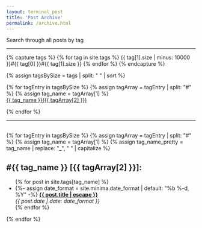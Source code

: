 ```yaml
---
layout: terminal_post
title: 'Post Archive'
permalink: /archive.html
---
```


<div>
  Search through all posts by tag
</div>
<hr />

{% capture tags %}
{% for tag in site.tags %}
{{ tag[1].size | minus: 10000 }}#{{ tag[0] }}#{{ tag[1].size }}
{% endfor %}
{% endcapture %}

{% assign tagsBySize = tags | split: " " | sort %}

<div class='archive'>
  {% for tagEntry in tagsBySize %}    
      {% assign tagArray = tagEntry | split: "#" %}
      {% assign tag_name = tagArray[1] %}
      <div>
        <div>
          <a href="#{{ tag_name }}">{{ tag_name }}({{ tagArray[2] }})</a>
        </div>
        <p></p>
      </div>
  {% endfor %}
</div>
<hr />
<br />
<div id="tags-list">
  {% for tagEntry in tagsBySize %}
    {% assign tagArray = tagEntry | split: "#" %}
    {% assign tag_name = tagArray[1] %}
    {% assign tag_name_pretty = tag_name | replace: "_", " " | capitalize %}
    <div class="tag-list">
      <h2 class="post-list-heading line-bottom">
        #{{ tag_name }} [{{ tagArray[2] }}]:
      </h2>
      <a name="{{ tag_name | slugize }}"></a>
      <ul class="post-list post-list-narrow">
        {% for post in site.tags[tag_name] %}
          <li>
            {%- assign date_format = site.minima.date_format | default: "%b %-d, %Y" -%}
            <b>
              <a href="{{ post.url | relative_url }}">
                {{ post.title | escape }}
              </a>
            </b><br /><i>{{ post.date | date: date_format }}</i>
          </li>
        {% endfor %}
      </ul>
    </div>
  {% endfor %}
</div>
